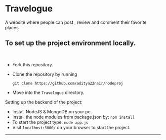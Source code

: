# Travelogue
 A website where people can post , review and comment their favorite places.
 
 ## To set up the project environment locally.
<br>

* Fork this repository.
* Clone the repository by running
  
  ```
  git clone https://github.com/aditya22nair/nodeproj
  ```
  
* Move into the ```Travelogue``` directory.

Setting up the backend of the project:
- Install NodeJS & MongoDB on your pc. 
- Install the node modules from package.json by: `npm install` 
- To start the project type: `node app.js`
- Visit `localhost:3000/` on your browser to start the project. 


-------------------



